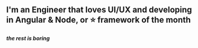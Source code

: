 ## I'm an Engineer that loves UI/UX and developing in Angular & Node, or :star: framework of the month
##### the rest is boring
